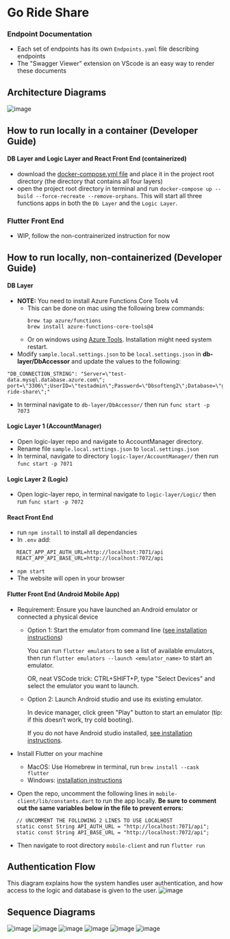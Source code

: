 # Go Ride Share

### Endpoint Documentation
- Each set of endpoints has its own `Endpoints.yaml` file describing endpoints
- The "Swagger Viewer" extension on VScode is an easy way to render these documents

## Architecture Diagrams
![image](../diagrams/Cloud_Architecture.jpeg)

## How to run locally in a container (Developer Guide)
#### DB Layer and Logic Layer and React Front End (containerized)
- download the [docker-compose.yml file](https://github.com/Go-Ride-Share/.github/blob/main/docker-compose.yml) and place it in the project root directory (the directory that contains all four layers)
- open the project root directory in terminal and run `docker-compose up --build --force-recreate --remove-orphans`. This will start all three functions apps in both the `Db Layer` and the `Logic Layer`.



### Flutter Front End
- WIP, follow the non-contrainerized instruction for now
  
## How to run locally, non-containerized (Developer Guide)

#### DB Layer
- **NOTE:** You need to install Azure Functions Core Tools v4
   - This can be done on mac using the following brew commands:
     ```
     brew tap azure/functions
     brew install azure-functions-core-tools@4
     ```
   - Or on windows using [Azure Tools](https://learn.microsoft.com/en-us/azure/azure-functions/functions-run-local?tabs=windows%2Cisolated-process%2Cnode-v4%2Cpython-v2%2Chttp-trigger%2Ccontainer-apps&pivots=programming-language-csharp#install-the-azure-functions-core-tools:~:text=quickstart%20article.-,Install%20the%20Azure%20Functions%20Core%20Tools,-The%20recommended%20way). Installation might need system restart.
- Modify `sample.local.settings.json` to be `local.settings.json` in **db-layer/DbAccessor** and update the values to the following:
```
"DB_CONNECTION_STRING": "Server=\"test-data.mysql.database.azure.com\"; port=\"3306\";UserID=\"testadmin\";Password=\"Dbsofteng2\";Database=\"go-ride-share\";"
```
-  In terminal navigate to `db-layer/DbAccessor/` then run `func start -p 7073`

#### Logic Layer 1 (AccountManager)
- Open logic-layer repo and navigate to AccountManager directory.
- Rename file `sample.local.settings.json` to `local.settings.json`
- In terminal, navigate to directory `logic-layer/AccountManager/` then run `func start -p 7071`

#### Logic Layer 2 (Logic)

- Open logic-layer repo, in terminal navigate to  `logic-layer/Logic/` then run `func start -p 7072`

#### React Front End
- run `npm install` to install all dependancies
- In `.env` add:
```
   REACT_APP_API_AUTH_URL=http://localhost:7071/api
   REACT_APP_API_BASE_URL=http://localhost:7072/api
```
- `npm start`
- The website will open in your browser

#### Flutter Front End (Android Mobile App)
- Requirement: Ensure you have launched an Android emulator or connected a physical device
   - Option 1: Start the emulator from command line ([see installation instructions](https://developer.android.com/studio/run/emulator-commandline)) 

      You can run `flutter emulators` to see a list of available emulators, then run `flutter emulators --launch <emulator_name>` to start an emulator.

      OR, neat VSCode trick: CTRL+SHIFT+P, type "Select Devices" and select the emulator you want to launch.   
      
   - Option 2: Launch Android studio and use its existing emulator. 
    
      In device manager, click green "Play" button to start an emulator (tip: if this doesn’t work, try cold booting).

      If you do not have Android studio installed, [see installation instructions](https://developer.android.com/studio).

- Install Flutter on your machine
   - MacOS: Use Homebrew in terminal, run `brew install --cask flutter`
   - Windows: [installation instructions](https://docs.flutter.dev/get-started/install/windows/mobile#install-the-flutter-sdk)

- Open the repo, uncomment the following lines in `mobile-client/lib/constants.dart` to run the app locally. **Be sure to comment out the same variables below in the file to prevent errors:**
```
   // UNCOMMENT THE FOLLOWING 2 LINES TO USE LOCALHOST
   static const String API_AUTH_URL = "http://localhost:7071/api";
   static const String API_BASE_URL = "http://localhost:7072/api";
```
 - Then navigate to root directory `mobile-client` and run `flutter run`

## Authentication Flow
This diagram explains how the system handles user authentication, and how access to the logic and database is given to the user.
![image](../diagrams/UserAuthenticationFlow.png)

## Sequence Diagrams
![image](../diagrams/Signup-user.png)
![image](../diagrams/Login-user.png)
![image](../diagrams/Get-user.png)
![image](../diagrams/Edit-user.png)
![image](../diagrams/Create-Update-Post.png)
![image](../diagrams/Get-Posts.png)
